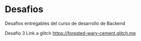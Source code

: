 # Desafios
Desafíos entregables del curso de desarrollo de Backend

Desafío 3
Link a glitch
https://forested-wary-cement.glitch.me
